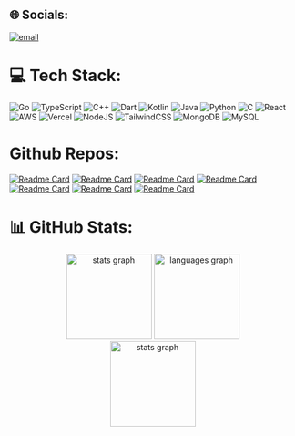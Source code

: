 ## 🌐 Socials:

[![email](https://img.shields.io/badge/Email-D14836?logo=gmail&logoColor=white)](mailto:ngantrandev.work@gmail.com)

# 💻 Tech Stack:

![Go](https://img.shields.io/badge/go-%2300ADD8.svg?style=for-the-badge&logo=go&logoColor=white) ![TypeScript](https://img.shields.io/badge/typescript-%23007ACC.svg?style=for-the-badge&logo=typescript&logoColor=white) ![C++](https://img.shields.io/badge/c++-%2300599C.svg?style=for-the-badge&logo=c%2B%2B&logoColor=white) ![Dart](https://img.shields.io/badge/dart-%230175C2.svg?style=for-the-badge&logo=dart&logoColor=white) ![Kotlin](https://img.shields.io/badge/kotlin-%237F52FF.svg?style=for-the-badge&logo=kotlin&logoColor=white) ![Java](https://img.shields.io/badge/java-%23ED8B00.svg?style=for-the-badge&logo=openjdk&logoColor=white) ![Python](https://img.shields.io/badge/python-3670A0?style=for-the-badge&logo=python&logoColor=ffdd54) ![C](https://img.shields.io/badge/c-%2300599C.svg?style=for-the-badge&logo=c&logoColor=white) ![React](https://img.shields.io/badge/react-%2320232a.svg?style=for-the-badge&logo=react&logoColor=%2361DAFB) ![AWS](https://img.shields.io/badge/AWS-%23FF9900.svg?style=for-the-badge&logo=amazon-aws&logoColor=white) ![Vercel](https://img.shields.io/badge/vercel-%23000000.svg?style=for-the-badge&logo=vercel&logoColor=white) ![NodeJS](https://img.shields.io/badge/node.js-6DA55F?style=for-the-badge&logo=node.js&logoColor=white) ![TailwindCSS](https://img.shields.io/badge/tailwindcss-%2338B2AC.svg?style=for-the-badge&logo=tailwind-css&logoColor=white) ![MongoDB](https://img.shields.io/badge/MongoDB-%234ea94b.svg?style=for-the-badge&logo=mongodb&logoColor=white) ![MySQL](https://img.shields.io/badge/mysql-4479A1.svg?style=for-the-badge&logo=mysql&logoColor=white)

# Github Repos:

[![Readme Card](https://github-readme-stats.vercel.app/api/pin/?username=ngantrandev&repo=vehicle-repair-shop-api&show_owner=true&description_lines_count=5&theme=react)](https://github.com/ngantrandev/vehicle-repair-shop-api)
[![Readme Card](https://github-readme-stats.vercel.app/api/pin/?username=ngantrandev&repo=vehicle-repair-shop-web&show_owner=true&description_lines_count=5&theme=react)](https://github.com/ngantrandev/vehicle-repair-shop-web)
[![Readme Card](https://github-readme-stats.vercel.app/api/pin/?username=ngantrandev&repo=repair-shop-app&show_owner=true&description_lines_count=5&theme=react)](https://github.com/ngantrandev/repair-shop-app)
[![Readme Card](https://github-readme-stats.vercel.app/api/pin/?username=ngantrandev&repo=restful-api-nodejs&show_owner=true&description_lines_count=5&theme=react)](https://github.com/ngantrandev/restful-api-nodejs)
[![Readme Card](https://github-readme-stats.vercel.app/api/pin/?username=ngantrandev&repo=multimedia-web&show_owner=true&description_lines_count=5&theme=react)](https://github.com/ngantrandev/multimedia-web)
[![Readme Card](https://github-readme-stats.vercel.app/api/pin/?username=ngantrandev&repo=restaurant-management-application&show_owner=true&description_lines_count=5&theme=react)](https://github.com/ngantrandev/restaurant-management-application)
[![Readme Card](https://github-readme-stats.vercel.app/api/pin/?username=ngantrandev&repo=ecommerce-app&show_owner=true&description_lines_count=5&theme=react)]([https://github.com/ngantrandev/restaurant-management-application](https://github.com/ngantrandev/ecommerce-app))

# 📊 GitHub Stats:

<div align="center">
  <img src="https://github-readme-stats.vercel.app/api?username=ngantrandev&hide_title=false&hide_rank=false&show_icons=true&include_all_commits=true&count_private=true&disable_animations=false&theme=react&locale=en&hide_border=false" height="150" alt="stats graph"  />
  <img src="https://github-readme-stats.vercel.app/api/top-langs?username=maurodesouza&locale=en&hide_title=false&layout=compact&card_width=320&langs_count=5&theme=react&hide_border=false" height="150" alt="languages graph"  />
  <br/>
  <img src="https://nirzak-streak-stats.vercel.app/?user=ngantrandev&theme=react&hide_border=false" height="150" alt="stats graph"  />
</div>

<!-- Proudly created with GPRM ( https://gprm.itsvg.in ) -->
